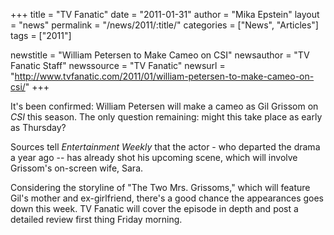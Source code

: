 +++
title = "TV Fanatic"
date = "2011-01-31"
author = "Mika Epstein"
layout = "news"
permalink = "/news/2011/:title/"
categories = ["News", "Articles"]
tags = ["2011"]

newstitle = "William Petersen to Make Cameo on CSI"
newsauthor = "TV Fanatic Staff"
newssource = "TV Fanatic"
newsurl = "http://www.tvfanatic.com/2011/01/william-petersen-to-make-cameo-on-csi/"
+++

It's been confirmed: William Petersen will make a cameo as Gil Grissom on *CSI* this season. The only question remaining: might this take place as early as Thursday?

Sources tell *Entertainment Weekly* that the actor - who departed the drama a year ago -- has already shot his upcoming scene, which will involve Grissom's on-screen wife, Sara.

Considering the storyline of "The Two Mrs. Grissoms," which will feature Gil's mother and ex-girlfriend, there's a good chance the appearances goes down this week. TV Fanatic will cover the episode in depth and post a detailed review first thing Friday morning.  
